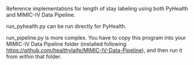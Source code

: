 Reference implementations for length of stay labeling using both PyHealth and MIMIC-IV Data Pipeline.

run_pyhealth.py can be run directly for PyHealth.

run_pipeline.py is more complex. You have to copy this program into your MIMIC-IV Data Pipeline folder (installed following https://github.com/healthylaife/MIMIC-IV-Data-Pipeline), and then run it from within that folder.